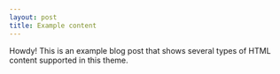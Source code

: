 ```yaml
---
layout: post
title: Example content
---
```


<div class="message">
  Howdy! This is an example blog post that shows several types of HTML content supported in this theme.
</div>
